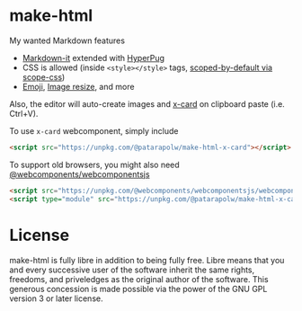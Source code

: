 <!-- SPDX-Identifier: GPL-3.0-or-later -->
# make-html

My wanted Markdown features

- [Markdown-it](https://github.com/markdown-it/markdown-it) extended with [HyperPug](https://github.com/patarapolw/hyperpug)
- CSS is allowed (inside `<style></style>` tags, [scoped-by-default via scope-css](https://www.npmjs.com/package/scope-css))
- [Emoji](https://github.com/markdown-it/markdown-it-emoji), [Image resize](https://github.com/tatsy/markdown-it-imsize), and more

Also, the editor will auto-create images and [x-card](/packages/x-card/index.js) on clipboard paste (i.e. Ctrl+V).

To use `x-card` webcomponent, simply include

```html
<script src="https://unpkg.com/@patarapolw/make-html-x-card"></script>
```

To support old browsers, you might also need [@webcomponents/webcomponentsjs](https://github.com/webcomponents/polyfills/tree/master/packages/webcomponentsjs)

```html
<script src="https://unpkg.com/@webcomponents/webcomponentsjs/webcomponents-loader.js"></script>
<script type="module" src="https://unpkg.com/@patarapolw/make-html-x-card"></script>
```

# License

make-html is fully libre in addition to being fully free. Libre means that you and every successive user of the software inherit the same rights, freedoms, and priveledges as the original author of the software. This generous concession is made possible via the power of the GNU GPL version 3 or later license.

